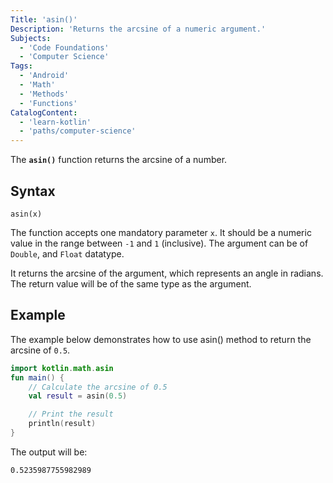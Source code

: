 ```yaml
---
Title: 'asin()'
Description: 'Returns the arcsine of a numeric argument.'
Subjects:
  - 'Code Foundations'
  - 'Computer Science'
Tags:
  - 'Android'
  - 'Math'
  - 'Methods'
  - 'Functions'
CatalogContent:
  - 'learn-kotlin'
  - 'paths/computer-science'
---
```


The **`asin()`** function returns the arcsine of a number.

## Syntax

```pseudo
asin(x)
```

The function accepts one mandatory parameter `x`. It should be a numeric value in the range between `-1` and `1` (inclusive). The argument can be of `Double`, and `Float` datatype.

It returns the arcsine of the argument, which represents an angle in radians. The return value will be of the same type as the argument.

## Example

The example below demonstrates how to use asin() method to return the arcsine of `0.5`.

```kotlin
import kotlin.math.asin
fun main() {
    // Calculate the arcsine of 0.5
    val result = asin(0.5)

    // Print the result
    println(result)
}
```

The output will be:

```shell
0.5235987755982989
```

